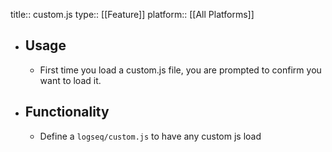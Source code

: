 title:: custom.js
type:: [[Feature]]
platform:: [[All Platforms]]

- ## Usage
	- First time you load a custom.js file, you are prompted to confirm you want to load it.
- ## Functionality
	- Define a `logseq/custom.js` to have any custom js load